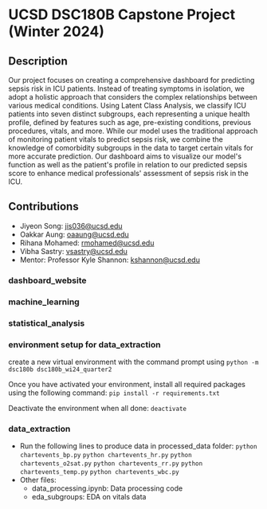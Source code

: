 # UCSD DSC180B Capstone Project (Winter 2024)
## Description 

Our project focuses on creating a comprehensive dashboard for predicting sepsis risk in ICU patients. Instead of treating symptoms in isolation, we adopt a holistic approach that considers the complex relationships between various medical conditions. Using Latent Class Analysis, we classify ICU patients into seven distinct subgroups, each representing a unique health profile, defined by features such as age, pre-existing conditions, previous procedures, vitals, and more. While our model uses the traditional approach of monitoring patient vitals to predict sepsis risk, we combine the knowledge of comorbidity subgroups in the data to target certain vitals for more accurate prediction. Our dashboard aims to visualize our model's function as well as the patient's profile in relation to our predicted sepsis score to enhance medical professionals' assessment of sepsis risk in the ICU. 



## Contributions
- Jiyeon Song: jis036@ucsd.edu
- Oakkar Aung: oaaung@ucsd.edu
- Rihana Mohamed: rmohamed@ucsd.edu
- Vibha Sastry: vsastry@ucsd.edu
- Mentor: Professor Kyle Shannon: kshannon@ucsd.edu

### dashboard_website


### machine_learning

### statistical_analysis

### environment setup for data_extraction
create a new virtual environment with the command prompt using 
`python -m dsc180b dsc180b_wi24_quarter2`

Once you have activated your environment, install all required packages using the following command: 
`pip install -r requirements.txt`

Deactivate the environment when all done: 
`deactivate`

### data_extraction
- Run the following lines to produce data in processed_data folder:
    `python chartevents_bp.py`
    `python chartevents_hr.py`
    `python chartevents_o2sat.py`
    `python chartevents_rr.py`
    `python chartevents_temp.py`
    `python chartevents_wbc.py`
- Other files:
    - data_processing.ipynb: Data processing code
    - eda_subgroups: EDA on vitals data




 

